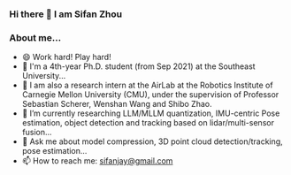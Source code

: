 ### Hi there 👋 I am Sifan Zhou
### About me...
- 😄 Work hard! Play hard!
- 🔭 I'm a 4th-year Ph.D. student (from Sep 2021) at the Southeast University...
- 👯 I am also a research intern at the AirLab at the Robotics Institute of Carnegie Mellon University (CMU), under the supervision of Professor Sebastian Scherer, Wenshan Wang and Shibo Zhao.
- 🌱 I’m currently researching LLM/MLLM quantization, IMU-centric Pose estimation, object detection and tracking based on lidar/multi-sensor fusion...
- 💬 Ask me about model compression, 3D point cloud detection/tracking, pose estimation...
- 📫 How to reach me: sifanjay@gmail.com
<!--
**StiphyJay/StiphyJay** is a ✨ _special_ ✨ repository because its `README.md` (this file) appears on your GitHub profile.

Here are some ideas to get you started:

- 🔭 I’m previously working as a research assistant at Fudan University with Prof. Patrick Yin Chiang.
- 🌱 I’m currently researching  3D object detection and tracking method based on multi-sensor fusion...
- 👯 I’m looking to collaborate on supervised and self-supervised object detection
- 🤔 I’m looking for help with ...
- 💬 Ask me about ...
- 📫 How to reach me: ...
- 😄 Pronouns: ...
- ⚡ Fun fact: ...
- 🔭 I’m currently working as a part-time research assistant at Fudan University...
- 👯 I’m also a remoting research intern in Carnegie Mellon University (CMU) Robotics Institute...
- ⚡ I received the M.S. degree in the Programme of Robot Science and Engineering from Northeastern University, China, in 2021...
